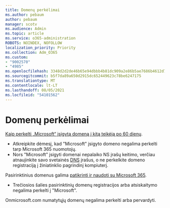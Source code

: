 ```yaml
---
title: Domenų perkėlimai
ms.author: pebaum
author: pebaum
manager: scotv
ms.audience: Admin
ms.topic: article
ms.service: o365-administration
ROBOTS: NOINDEX, NOFOLLOW
localization_priority: Priority
ms.collection: Adm_O365
ms.custom:
- "9002570"
- "4985"
ms.openlocfilehash: 3348d2d2de46b65e94dbbb4b81dc909a2e86b5ae7686b4612d7b1364e7d76a5b
ms.sourcegitcommit: b5f7da89a650d2915dc652449623c78be6247175
ms.translationtype: MT
ms.contentlocale: lt-LT
ms.lasthandoff: 08/05/2021
ms.locfileid: "54101562"
---
```

# <a name="domain-transfers"></a>Domenų perkėlimai

[Kaip perkelti „Microsoft“ įsigytą domeną į kitą teikėją po 60 dienų](https://docs.microsoft.com/microsoft-365/admin/get-help-with-domains/transfer-a-domain-from-microsoft-to-another-host).

- Atkreipkite dėmesį, kad "Microsoft" įsigyto domeno negalima perkelti tarp Microsoft 365 nuomotojų.
- Nors "Microsoft" įsigyti domenai nepalaiko NS įrašų keitimo, verčiau atnaujinkite savo svetainės [DNS](https://docs.microsoft.com/microsoft-365/admin/dns/update-dns-records-to-retain-current-hosting-provider?view=o365-worldwide) įrašus, o ne perkelkite domeno registraciją į žiniatinklio pagrindinį kompiuterį.

Pasirinktinius domenus galima [patikrinti ir naudoti su Microsoft 365](https://docs.microsoft.com/microsoft-365/admin/setup/add-domain?view=o365-worldwide).

- Trečiosios šalies pasirinktinių domenų registracijos arba atsiskaitymo negalima perkelti į "Microsoft".

Onmicrosoft.com numatytųjų domenų negalima perkelti arba pervardyti.
